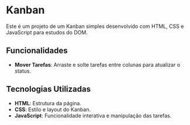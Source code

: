 # Kanban

Este é um projeto de um Kanban simples desenvolvido com HTML, CSS e JavaScript para estudos do DOM.

## Funcionalidades

- **Mover Tarefas**: Arraste e solte tarefas entre colunas para atualizar o status.

## Tecnologias Utilizadas

- **HTML**: Estrutura da página.
- **CSS**: Estilo e layout do Kanban.
- **JavaScript**: Funcionalidade interativa e manipulação das tarefas.
